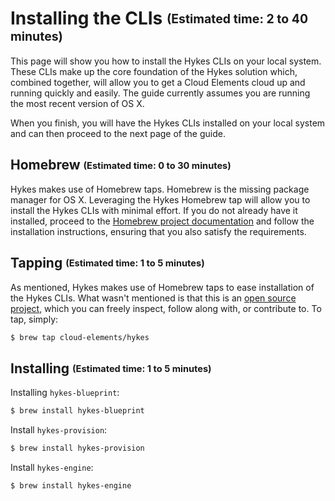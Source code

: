 # Installing the CLIs <sub><sup>(Estimated time: 2 to 40 minutes)</sup></sub>

This page will show you how to install the Hykes CLIs on your local system. These CLIs make up the
core foundation of the Hykes solution which, combined together, will allow you to get a Cloud
Elements cloud up and running quickly and easily. The guide currently assumes you are running the
most recent version of OS X.

When you finish, you will have the Hykes CLIs installed on your local system and can then proceed
to the next page of the guide.

## Homebrew <sub><sup>(Estimated time: 0 to 30 minutes)</sup></sub>
Hykes makes use of Homebrew taps. Homebrew is the missing package manager for OS X. Leveraging the
Hykes Homebrew tap will allow you to install the Hykes CLIs with minimal effort. If you do not
already have it installed, proceed to the
[Homebrew project documentation](https://github.com/Homebrew/homebrew/blob/master/share/doc/homebrew/Installation.md)
and follow the installation instructions, ensuring that you also satisfy the requirements.

## Tapping <sub><sup>(Estimated time: 1 to 5 minutes)</sup></sub>
As mentioned, Hykes makes use of Homebrew taps to ease installation of the Hykes CLIs. What wasn't
mentioned is that this is an
[open source project](https://github.com/cloud-elements/homebrew-hykes), which you can freely
inspect, follow along with, or contribute to. To tap, simply:

```bash
$ brew tap cloud-elements/hykes
```

## Installing <sub><sup>(Estimated time: 1 to 5 minutes)</sup></sub>

Installing `hykes-blueprint`:

```bash
$ brew install hykes-blueprint
```

Install `hykes-provision`:

```bash
$ brew install hykes-provision
```

Install `hykes-engine`:

```bash
$ brew install hykes-engine
```

